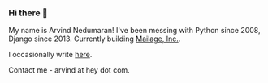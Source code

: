 ### Hi there 👋

My name is Arvind Nedumaran! I've been messing with Python since 2008, Django since 2013. Currently building [Mailage, Inc.](https://getmailage.com).

I occasionally write [here](https://ey.posthaven.com). 

Contact me - arvind at hey dot com. 

